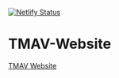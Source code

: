 [![Netlify Status](https://api.netlify.com/api/v1/badges/067725da-317a-41fc-a29f-aae5415481ce/deploy-status)](https://app.netlify.com/sites/tmav/deploys)

# TMAV-Website

[TMAV Website](https://tmav.netlify.app)
